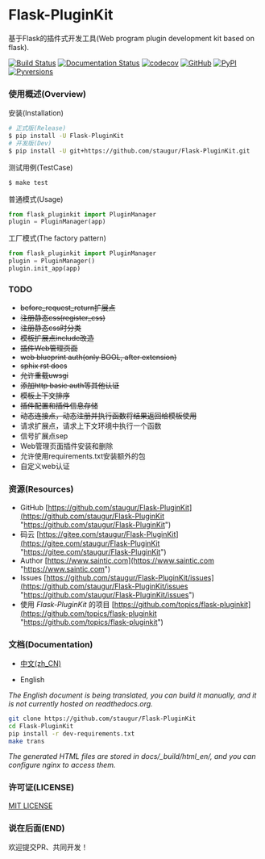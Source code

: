 # Flask-PluginKit

基于Flask的插件式开发工具(Web program plugin development kit based on flask).

[![Build Status](https://travis-ci.com/staugur/Flask-PluginKit.svg?branch=master)](https://travis-ci.com/staugur/Flask-PluginKit) [![Documentation Status](https://readthedocs.org/projects/flask-pluginkit/badge/?version=latest)](https://flask-pluginkit.readthedocs.io/) [![codecov](https://codecov.io/gh/staugur/Flask-PluginKit/branch/master/graph/badge.svg)](https://codecov.io/gh/staugur/Flask-PluginKit) [![GitHub](https://img.shields.io/github/license/mashape/apistatus.svg?style=popout)](https://pypi.org/project/Flask-PluginKit/) [![PyPI](https://img.shields.io/pypi/v/Flask-PluginKit.svg?style=popout)](https://pypi.org/project/Flask-PluginKit/) [![Pyversions](https://img.shields.io/pypi/pyversions/flask-pluginkit.svg
)](https://pypi.org/project/Flask-PluginKit)

### 使用概述(Overview)

安装(Installation)

```bash
# 正式版(Release)
$ pip install -U Flask-PluginKit
# 开发版(Dev)
$ pip install -U git+https://github.com/staugur/Flask-PluginKit.git
```

测试用例(TestCase)

```bash
$ make test
```

普通模式(Usage)

```python
from flask_pluginkit import PluginManager
plugin = PluginManager(app)
```

工厂模式(The factory pattern)

```python
from flask_pluginkit import PluginManager
plugin = PluginManager()
plugin.init_app(app)
```


### TODO

- ~~before_request_return扩展点~~
- ~~注册静态css(register_css)~~
- ~~注册静态css时分类~~
- ~~模板扩展点include改造~~
- ~~插件Web管理页面~~
- ~~web blueprint auth(only BOOL, after extension)~~
- ~~sphix rst docs~~
- ~~允许重载uwsgi~~
- ~~添加http basic auth等其他认证~~
- ~~模板上下文排序~~
- ~~插件配置和插件信息存储~~
- ~~动态连接点，动态注册并执行函数将结果返回给模板使用~~
- 请求扩展点，请求上下文环境中执行一个函数
- 信号扩展点sep
- Web管理页面插件安装和删除
- 允许使用requirements.txt安装额外的包
- 自定义web认证


### 资源(Resources)

* GitHub [https://github.com/staugur/Flask-PluginKit](https://github.com/staugur/Flask-PluginKit "https://github.com/staugur/Flask-PluginKit")
* 码云 [https://gitee.com/staugur/Flask-PluginKit](https://gitee.com/staugur/Flask-PluginKit "https://gitee.com/staugur/Flask-PluginKit")
* Author [https://www.saintic.com](https://www.saintic.com "https://www.saintic.com")
* Issues [https://github.com/staugur/Flask-PluginKit/issues](https://github.com/staugur/Flask-PluginKit/issues "https://github.com/staugur/Flask-PluginKit/issues")
* 使用 *Flask-PluginKit* 的项目 [https://github.com/topics/flask-pluginkit](https://github.com/topics/flask-pluginkit "https://github.com/topics/flask-pluginkit")


### 文档(Documentation)

* [中文(zh_CN)](https://flask-pluginkit.readthedocs.io/zh_CN/latest/)

* English

*The English document is being translated, you can build it manually, and it is not currently hosted on readthedocs.org.*

```bash
git clone https://github.com/staugur/Flask-PluginKit
cd Flask-PluginKit
pip install -r dev-requirements.txt
make trans
```

*The generated HTML files are stored in docs/_build/html_en/, and you can configure nginx to access them.*


### 许可证(LICENSE)

[MIT LICENSE](http://flask.pocoo.org/docs/license/#flask-license)


### 说在后面(END)

欢迎提交PR、共同开发！


